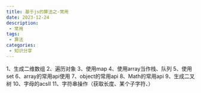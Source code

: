 ```yaml
---
title: 基于js的算法之-常用
date: 2023-12-24
description:
 - 常用
tags:
 - 算法
categories: 
 - 知识分享
---
```


1、生成二维数组
2、遍历对象
3、使用map
4、使用array当作栈、队列
5、使用set
6、array的常用api使用
7、object的常用api
8、Math的常用api
9、生成二叉树
10、字母的acsII
11、字符串操作（获取长度、某个子字符、）
